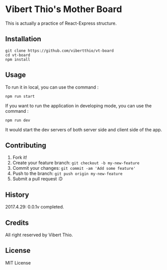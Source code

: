 # Vibert Thio's Mother Board

This is actually a practice of React-Express structure.

## Installation

```
git clone https://github.com/vibertthio/vt-board
cd vt-board
npm install
```

## Usage

To run it in local, you can use the command :
```
npm run start
```

If you want to run the application in developing mode, you can use the command :
```
npm run dev
```
It would start the dev servers of both server side and client side of the app.

## Contributing

1. Fork it!
2. Create your feature branch: `git checkout -b my-new-feature`
3. Commit your changes: `git commit -am 'Add some feature'`
4. Push to the branch: `git push origin my-new-feature`
5. Submit a pull request :D

## History

2017.4.29: 0.0.1v completed.

## Credits

All right reserved by Vibert Thio.

## License
MIT License
